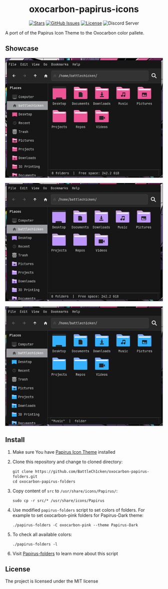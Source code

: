 <div align="center">

# oxocarbon-papirus-icons

</div>

<div align="center">

[![Stars](https://img.shields.io/github/stars/BattleCh1cken/oxocarbon-papirus-icons?color=%23b66467&style=for-the-badge)](https://github.com/nyoom-engineering/oxocarbon/stargazers)
[![GitHub Issues](https://img.shields.io/github/issues/BattleCh1cken/oxocarbon-papirus-icons?color=%238c977d&style=for-the-badge)](https://github.com/nyoom-engineering/oxocarbon/issues)
[![License](https://img.shields.io/github/license/nyoom-engineering/oxocarbon-papirus-icons?color=%238da3b9&style=for-the-badge)](https://mit-license.org/)
![Discord Server](https://img.shields.io/discord/1050624267592663050?color=738adb&label=Discord&Color=white&style=for-the-badge)

</div>

A port of of the Papirus Icon Theme to the Oxocarbon color pallete. 


## Showcase

![pink](assets/pink.png)

![purple](assets/purple.png)

![blue](assets/blue.png)

## Install

1. Make sure You have [Papirus Icon Theme](https://github.com/PapirusDevelopmentTeam/papirus-icon-theme) installed
2. Clone this repository and change to cloned directory:
   ```
   git clone https://github.com/BattleCh1cken/oxocarbon-papirus-folders.git
   cd oxocarbon-papirus-folders
   ```
3. Copy content of `src` to `/usr/share/icons/Papirus/`:
   ```
   sudo cp -r src/* /usr/share/icons/Papirus
   ```
4. Use modified `papirus-folders` script to set colors of folders. For example to set oxocarbon-pink folders for Papirus-Dark theme:
   ```
   ./papirus-folders -C oxocarbon-pink --theme Papirus-Dark
   ```
5. To check all available colors:

   ```
   ./papirus-folders -l
   ```


6. Visit [Papirus-folders](https://github.com/PapirusDevelopmentTeam/papirus-folders) to learn more about this script

## License

The project is licensed under the MIT license
